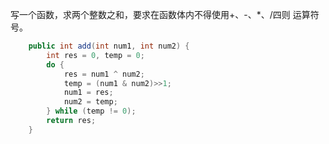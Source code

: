 写一个函数，求两个整数之和，要求在函数体内不得使用+、-、*、/四则 运算符号。

```java
	public int add(int num1, int num2) {
		int res = 0, temp = 0;
		do {
			res = num1 ^ num2;
			temp = (num1 & num2)>>1;
			num1 = res;
			num2 = temp;
		} while (temp != 0);
		return res;
	}
```
